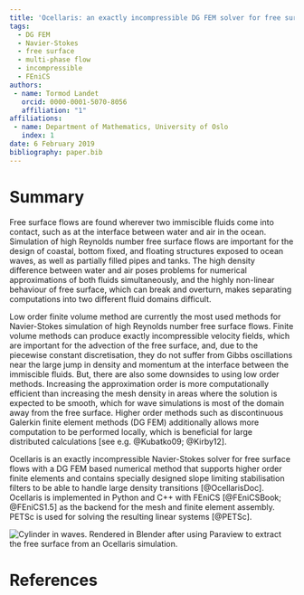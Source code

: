 ```yaml
---
title: 'Ocellaris: an exactly incompressible DG FEM solver for free surface flows'
tags:
  - DG FEM
  - Navier-Stokes
  - free surface
  - multi-phase flow
  - incompressible
  - FEniCS
authors:
 - name: Tormod Landet
   orcid: 0000-0001-5070-8056
   affiliation: "1"
affiliations:
 - name: Department of Mathematics, University of Oslo
   index: 1
date: 6 February 2019
bibliography: paper.bib
---
```


# Summary

Free surface flows are found wherever two immiscible fluids come into contact, such as at the interface between water and air in the ocean. Simulation of high Reynolds number free surface flows are important for the design of coastal, bottom fixed, and floating structures exposed to ocean waves, as well as partially filled pipes and tanks. The high density difference between water and air poses problems for numerical approximations of both fluids simultaneously, and the highly non-linear behaviour of free surface, which can break and overturn, makes separating computations into two different fluid domains difficult.

Low order finite volume method are currently the most used methods for Navier-Stokes simulation of high Reynolds number free surface flows. Finite volume methods can produce exactly incompressible velocity fields, which are important for the advection of the free surface, and, due to the piecewise constant discretisation, they do not suffer from Gibbs oscillations near the large jump in density and momentum at the interface between the immiscible fluids. But, there are also some downsides to using low order methods. Increasing the approximation order is more computationally efficient than increasing the mesh density in areas where the solution is expected to be smooth, which for wave simulations is most of the domain away from the free surface. Higher order methods such as discontinuous Galerkin finite element methods (DG FEM) additionally allows more computation to be performed locally, which is beneficial for large distributed calculations [see e.g. @Kubatko09; @Kirby12].

Ocellaris is an exactly incompressible Navier-Stokes solver for free surface flows with a DG FEM based numerical method that supports higher order finite elements and contains specially designed slope limiting stabilisation filters to be able to handle large density transitions [@OcellarisDoc]. Ocellaris is implemented in Python and C++ with FEniCS [@FEniCSBook; @FEniCS1.5] as the backend for the mesh and finite element assembly. PETSc is used for solving the resulting linear systems [@PETSc].

![Cylinder in waves. Rendered in Blender after using Paraview to extract the free surface from an Ocellaris simulation.](https://www.ocellaris.org/figures/cylinder_in_waves.jpg)

# References
